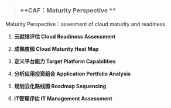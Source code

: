 > ### **CAF：Maturity Perspective **

Maturity Perspective：assesment of cloud maturity and readiness

1.  **云就绪评估 Cloud Readiness Assessment**

2. **成熟度图 Cloud Maturity Heat Map**

3. **定义平台能力 Target Platform Capabilities**

4. **分析应用投资组合 Application Portfolio Analysis**

5. **规划云化路线图 Roadmap Sequencing**

6. **IT管理评估 IT Management Assessment**